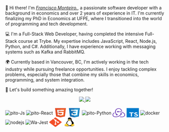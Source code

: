 👋 Hi there! I'm <a href="https://www.linkedin.com/in/francisco-monteiro-14b76b9b/"><i>Francisco Monteiro.</i></a>, a passionate software developer with a background in economics and over 2 years of experience in IT. I'm currently finalizing my PhD in Economics at UFPE, where I transitioned into the world of programming and tech development.

💻 I'm a Full-Stack Web Developer, having completed the intensive Full-Stack course at Trybe. My expertise includes JavaScript, React, Node.js, Python, and C#. Additionally, I have experience working with messaging systems such as Kafka and RabbitMQ.

🌍 Currently based in Vancouver, BC, I'm actively working in the tech industry while pursuing freelance opportunities. I enjoy tackling complex problems, especially those that combine my skills in economics, programming, and system integration.

🚀 Let's build something amazing together!

<div align="center">
  <a href="https://github.com/Pito900">
    <img height="150em" src="https://github-readme-stats.vercel.app/api?username=Pito900&count_private=true&include_all_commits=true&show_icons=true&theme=vision-friendly-dark&hide_border=false&show_owner=true"/>
    <img height="150em" src="https://github-readme-stats.vercel.app/api/top-langs/?username=Pito900&theme=vision-friendly-dark&hide_border=false&&layout=compact"/>
  </a>
</div>
    
  <div style="display: inline_block"><br>
  <img align="center" alt="pito-Js" height="30" width="40" src="https://cdn.jsdelivr.net/gh/devicons/devicon/icons/javascript/javascript-plain.svg" />
  <img align="center" alt="pito-React" height="30" width="40"  src="https://cdn.jsdelivr.net/gh/devicons/devicon/icons/react/react-original.svg" />
  <img align="center" alt="pito-HTML" height="30" width="40" src="https://raw.githubusercontent.com/devicons/devicon/master/icons/html5/html5-original.svg">
  <img align="center" alt="pito-CSS" height="30" width="40" src="https://raw.githubusercontent.com/devicons/devicon/master/icons/css3/css3-original.svg">
  <img align="center" alt="pito-Python" height="30" width="40" src="https://cdn.jsdelivr.net/gh/devicons/devicon/icons/python/python-original.svg" />
    <img align="center" alt="Redux" height="30" width="40" src="https://raw.githubusercontent.com/devicons/devicon/master/icons/redux/redux-original.svg">
  <img align="center" alt="Js" height="30" width="40" src="https://raw.githubusercontent.com/devicons/devicon/master/icons/typescript/typescript-plain.svg">
  <img align="center" alt="docker" height="30" width="40"
  src="https://cdn.jsdelivr.net/gh/devicons/devicon/icons/docker/docker-original-wordmark.svg" />
  <img align="center" alt="nodejs" height="30" width="40" src="https://cdn.worldvectorlogo.com/logos/nodejs-icon.svg">
  <img align="center" alt="Wa-Jest" height="30" width="40" src="https://cdn.jsdelivr.net/gh/devicons/devicon/icons/jest/jest-plain.svg">
  <img align="center" alt="git" height="30" width="40" src="https://raw.githubusercontent.com/devicons/devicon/master/icons/git/git-original.svg">
  <img align="center" alt="linux" height="30" width="40" src="https://raw.githubusercontent.com/devicons/devicon/master/icons/linux/linux-original.svg">
    </div>
